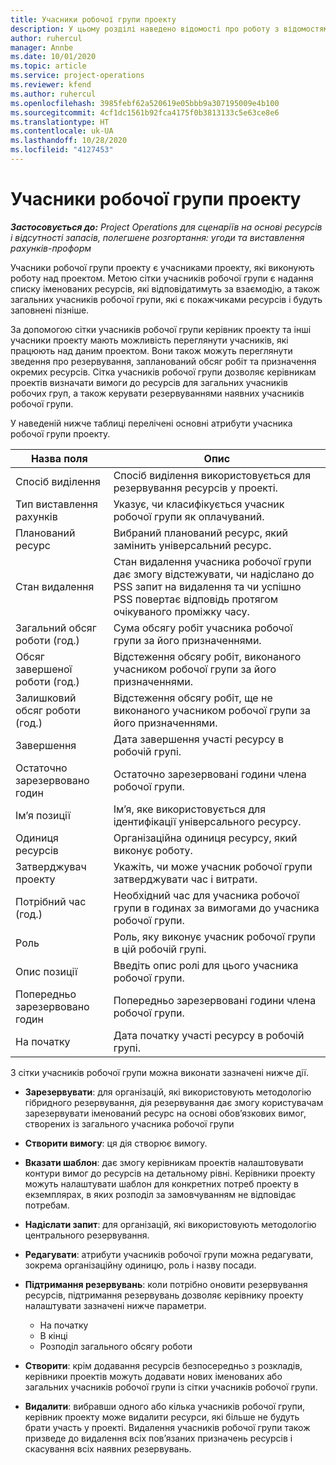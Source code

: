 ```yaml
---
title: Учасники робочої групи проекту
description: У цьому розділі наведено відомості про роботу з відомостями про учасників робочої групи, атрибути та планування проекту.
author: ruhercul
manager: Annbe
ms.date: 10/01/2020
ms.topic: article
ms.service: project-operations
ms.reviewer: kfend
ms.author: ruhercul
ms.openlocfilehash: 3985febf62a520619e05bbb9a307195009e4b100
ms.sourcegitcommit: 4cf1dc1561b92fca4175f0b3813133c5e63ce8e6
ms.translationtype: HT
ms.contentlocale: uk-UA
ms.lasthandoff: 10/28/2020
ms.locfileid: "4127453"
---
```

# <a name="project-team-members"></a>Учасники робочої групи проекту

_**Застосовується до:** Project Operations для сценаріїв на основі ресурсів і відсутності запасів, полегшене розгортання: угоди та виставлення рахунків-проформ_

Учасники робочої групи проекту є учасниками проекту, які виконують роботу над проектом. Метою сітки учасників робочої групи є надання списку іменованих ресурсів, які відповідатимуть за взаємодію, а також загальних учасників робочої групи, які є покажчиками ресурсів і будуть заповнені пізніше.

За допомогою сітки учасників робочої групи керівник проекту та інші учасники проекту мають можливість переглянути учасників, які працюють над даним проектом. Вони також можуть переглянути зведення про резервування, запланований обсяг робіт та призначення окремих ресурсів. Сітка учасників робочої групи дозволяє керівникам проектів визначати вимоги до ресурсів для загальних учасників робочих груп, а також керувати резервуваннями наявних учасників робочої групи.

У наведеній нижче таблиці перелічені основні атрибути учасника робочої групи проекту.

| Назва поля          | Опис                                                                                                                                                                  |
|--------------------------|-----------------------------------------------------------------------------------------------------------------------------------------------------------------------------------|
| Спосіб виділення        | Спосіб виділення використовується для резервування ресурсів у проекті.                                                                         |
| Тип виставлення рахунків             | Указує, чи класифікується учасник робочої групи як оплачуваний.                                                                                                                                       |
| Планований ресурс        | Вибраний планований ресурс, який замінить універсальний ресурс.                                                                                                                   |
| Стан видалення            | Стан видалення учасника робочої групи дає змогу відстежувати, чи надіслано до PSS запит на видалення та чи успішно PSS повертає відповідь протягом очікуваного проміжку часу. |
| Загальний обсяг роботи (год.)     | Сума обсягу робіт учасника робочої групи за його призначеннями.                                                                                                                         |
| Обсяг завершеної роботи (год.) | Відстеження обсягу робіт, виконаного учасником робочої групи за його призначеннями.                                                                                           |
| Залишковий обсяг роботи (год.) | Відстеження обсягу робіт, ще не виконаного учасником робочої групи за його призначеннями.                                                                                    |
| Завершення                   | Дата завершення участі ресурсу в робочій групі.                                                                                                                                            |
| Остаточно зарезервовано годин        | Остаточно зарезервовані години члена робочої групи.                                                                                                                                                                |
| Ім’я позиції            | Ім’я, яке використовується для ідентифікації універсального ресурсу.                                                                                                                                   |
| Одиниця ресурсів          | Організаційна одиниця ресурсу, який виконує роботу.                                                                                                                      |
| Затверджувач проекту         | Укажіть, чи може учасник робочої групи затверджувати час і витрати.                                                                                                                     |
| Потрібний час (год.)           | Необхідний час для учасника робочої групи в годинах за вимогами до учасника робочої групи.                                                                                                                       |
| Роль                     | Роль, яку виконує учасник робочої групи в цій робочій групі.                                                                                                                                |
| Опис позиції     | Введіть опис ролі для цього учасника робочої групи.                                                                                                                             |
| Попередньо зарезервовано годин        | Попередньо зарезервовані години члена робочої групи.                                                                                                                                                                 |
| На початку                    | Дата початку участі ресурсу в робочій групі.                                                                                                                                          |

З сітки учасників робочої групи можна виконати зазначені нижче дії.

- **Зарезервувати**: для організацій, які використовують методологію гібридного резервування, дія резервування дає змогу користувачам зарезервувати іменований ресурс на основі обов’язкових вимог, створених із загального учасника робочої групи
- **Створити вимогу**: ця дія створює вимогу.
- **Вказати шаблон**: дає змогу керівникам проектів налаштовувати контури вимог до ресурсів на детальному рівні. Керівники проекту можуть налаштувати шаблон для конкретних потреб проекту в екземплярах, в яких розподіл за замовчуванням не відповідає потребам.
- **Надіслати запит**: для організацій, які використовують методологію центрального резервування.
- **Редагувати**: атрибути учасників робочої групи можна редагувати, зокрема організаційну одиницю, роль і назву посади.
- **Підтримання резервувань**: коли потрібно оновити резервування ресурсів, підтримання резервувань дозволяє керівнику проекту налаштувати зазначені нижче параметри.

    - На початку
    - В кінці
    - Розподіл загального обсягу роботи

- **Створити**: крім додавання ресурсів безпосередньо з розкладів, керівники проектів можуть додавати нових іменованих або загальних учасників робочої групи із сітки учасників робочої групи.
- **Видалити**: вибравши одного або кілька учасників робочої групи, керівник проекту може видалити ресурси, які більше не будуть брати участь у проекті. Видалення учасників робочої групи також призведе до видалення всіх пов’язаних призначень ресурсів і скасування всіх наявних резервувань.
